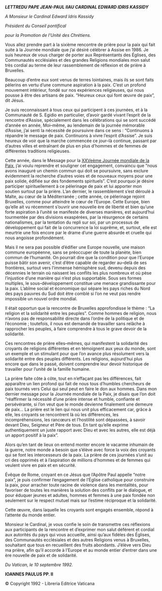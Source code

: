 ***LETTRE******DU PAPE JEAN-PAUL II******AU CARDINAL EDWARD IDRIS KASSIDY***

*A Monsieur le Cardinal Edward Idris Kassidy*

*Président du Conseil pontifical*

*pour la Promotion de l’Unité des Chrétiens.*

Vous allez prendre part à la sixième rencontre de prière pour la paix qui fait suite à la Journée mondiale que j’ai désiré célébrer à Assise en 1986. Je suis heureux de vous charger de porter aux Représentants des Églises, des Communautés ecclésiales et des grandes Religions mondiales mon salut très cordial au terme de leur rassemblement de réflexion et de prière à Bruxelles.

Beaucoup d’entre eux sont venus de terres lointaines, mais ils se sont faits pèlerins en vertu d’une commune aspiration à la paix. C’est un profond mouvement intérieur, fondé sur nos expériences religieuses, qui nous pousse à être des artisans de paix. “Heureux ceux qui font œuvre de paix”, dit Jésus.

Je suis reconnaissant à tous ceux qui participent à ces journées, et à la Communauté de S. Egidio en particulier, d’avoir gardé vivant l’esprit de la rencontre d’Assise, spécialement dans les célébrations qui se sont succédé d’année en année, Moi–même, au lendemain de la journée mémorable d’Assise, j’ai senti la nécessité de poursuivre dans ce sens : “Continuons à répandre le message de paix. Continuons à vivre l’esprit d’Assise”. Je suis heureux de voir que la marche commencée ce jour–là continue, passant par d’autres villes et entraînant de plus en plus d’hommes et de femmes de différentes traditions religieuses.

Cette année, dans le Message pour la [XXVeème Journée mondiale de la Paix](/content/john-paul-ii/fr/messages/peace/documents/hf_jp-ii_mes_08121991_xxv-world-day-for-peace.html), j’ai voulu reprendre et souligner cet engagement, convaincu que “nous avons inauguré un chemin commun qui doit se poursuivre, sans exclure évidemment la recherche d’autres voies et de nouveaux moyens pour une paix solide, édifiée sur des fondements spirituels”. C’est pourquoi je désire participer spirituellement à ce pèlerinage de paix et lui apporter mon soutien surtout par la prière. L’an dernier, le rassemblement s’est déroulé à Malte, au cœur de la Méditerranée ; cette année, ce pèlerinage rejoint Bruxelles, comme pour atteindre le cœur de l’Europe. Cette Europe, bien qu’elle ait vu récemment s’ouvrir une nouvelle ère de liberté et bien qu’une forte aspiration à l’unité se manifeste de diverses manières, est aujourd’hui tourmentée par des divisions exaspérées, par la résurgence de certains nationalismes, par la tentation du repli sur soi, par un processus de développement qui fait de la concurrence la loi suprême, et, surtout, elle est meurtrie une fois encore par le drame d’une guerre absurde et cruelle qui nous angoisse profondément.

Mais il ne sera pas possible d’édifier une Europe nouvelle, une maison commune européenne, sans se préoccuper de toute la planète, bien commun de l’humanité. On pourrait dire que la condition pour que l’Europe puisse bâtir son avenir, c’est d’être capable de regarder au–delà de ses frontières, surtout vers l’immense hémisphère sud, devenu depuis des décennies le terrain où naissent les conflits les plus nombreux et où pèse l’injustice d’une manière qui n’est plus supportable. Sous ses formes multiples, le sous–développement constitue une menace grandissante pour la paix. L’abîme social et économique qui sépare les pays riches du Nord des pays pauvres du Sud doit être comblé si l’on ne veut pas rendre impossible un nouvel ordre mondial.

Il était opportun que la rencontre de Bruxelles approfondisse le thème : “La religion et la solidarité entre les peuples”. Comme hommes de religion, nous n’avons pas de responsabilité directe dans l’ordre de la politique et de l’économie ; toutefois, il nous est demandé de travailler sans relâche à rapprocher les peuples, à faire comprendre à tous le grave devoir de la solidarité.

Ces rencontres de prière elles–mêmes, qui manifestent la solidarité des croyants de religions différentes et en témoignent aux yeux du monde, sont un exemple et un stimulant pour que l’on avance plus résolument vers la solidarité entre des peuples différents. Les religions, aujourd’hui plus encore que dans le passé, doivent comprendre leur devoir historique de travailler pour l’unité de la famille humaine.

La prière faite côte à côte, tout en n’effaçant pas les différences, fait apparaître un lien profond qui fait de nous tous d’humbles chercheurs de paix tournés vers Celui qui seul peut en faire le don aux hommes. Dans mon dernier message pour la Journée mondiale de la Paix, je disais que l’on doit “réaffirmer la nécessité d’une prière intense et humble, confiante et persévérante, si l’on veut que le monde devienne finalement une demeure de paix... La prière est le lien qui nous unit plus efficacement car, grâce à elle, les croyants se rencontrent là où les différences, les incompréhensions, les rancœurs et l’hostilité sont dépassées, à savoir devant Dieu, Seigneur et Père de tous. En tant qu’elle exprime authentiquement un juste rapport avec Dieu et avec les autres, elle est déjà un apport positif à la paix”.

Alors qu’en tant de lieux on entend monter encore le vacarme inhumain de la guerre, notre monde a besoin que s’élève avec force la voix des croyants qui se font les intercesseurs de la paix. La prière de ces journées s’unit au cri des opprimés et à l’aspiration de millions d’hommes et de femmes qui veulent vivre en paix et en sécurité.

Évêque de Rome, croyant en ce Jésus que l’Apôtre Paul appelle “notre paix”, je puis confirmer l’engagement de l’Église catholique pour construire la paix, pour arracher toute racine de violence dans les mentalités, pour favoriser de toutes les manières la solution des conflits par le dialogue, et pour éduquer jeunes et adultes, hommes et femmes à une paix fondée non seulement sur le respect mutuel mais sur l’estime réciproque et la solidarité.

Cette œuvre, dans laquelle les croyants sont engagés ensemble, répond à l’attente du monde entier.

Monsieur le Cardinal, je vous confie le soin de transmettre ces réflexions aux participants de la rencontre et d’exprimer mon salut déférent et cordial aux autorités du pays qui vous accueille, ainsi qu’aux fidèles des Églises, des Communautés ecclésiales et des autres Religions venus à Bruxelles, souhaitant que tous en recueillent des fruits abondants. J’élève vers Dieu ma prière, afin qu’il accorde à l’Europe et au monde entier d’entrer dans une ère nouvelle de paix et de solidarité.

*Du Vatican, le 10 septembre 1992.*

**IOANNES PAULUS PP. II**

© Copyright 1992 - Libreria Editrice Vaticana